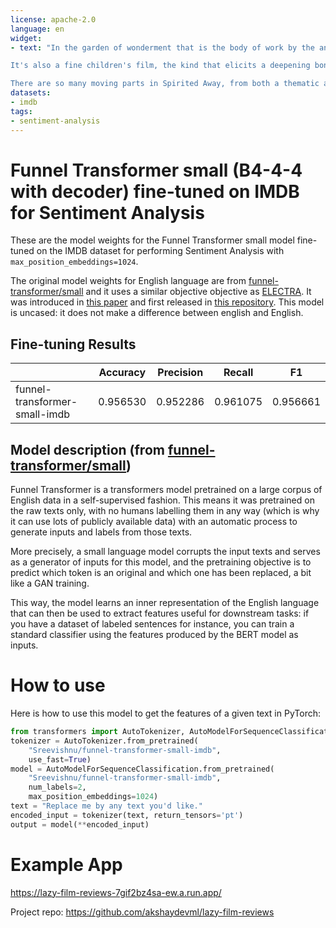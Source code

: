 ```yaml
---
license: apache-2.0
language: en
widget:
- text: "In the garden of wonderment that is the body of work by the animation master Hayao Miyazaki, his 2001 gem 'Spirited Away' is at once one of his most accessible films to a Western audience and the one most distinctly rooted in Japanese culture and lore. The tale of Chihiro, a 10 year old girl who resents being moved away from all her friends, only to find herself working in a bathhouse for the gods, doesn't just use its home country's fraught relationship with deities as a backdrop. Never remotely didactic, the film is ultimately a self-fulfilment drama that touches on religious, ethical, ecological and psychological issues.

It's also a fine children's film, the kind that elicits a deepening bond across repeat viewings and the passage of time, mostly because Miyazaki refuses to talk down to younger viewers. That's been a constant in all of his filmography, but it's particularly conspicuous here because the stakes for its young protagonist are bigger than in most of his previous features aimed at younger viewers. It involves conquering fears and finding oneself in situations where safety is not a given.

There are so many moving parts in Spirited Away, from both a thematic and technical point of view, that pinpointing what makes Spirited Away stand out from an already outstanding body of work becomes as challenging as a meeting with Yubaba. But I think it comes down to an ability to deal with heady, complex subject matter from a young girl's perspective without diluting or lessening its resonance. Miyazaki has made a loopy, demanding work of art that asks your inner child to come out and play. There are few high-wire acts in all of movie-dom as satisfying as that."
datasets:
- imdb
tags:
- sentiment-analysis
---
```


# Funnel Transformer small (B4-4-4 with decoder) fine-tuned on IMDB for Sentiment Analysis

These are the model weights for the Funnel Transformer small model fine-tuned on the IMDB dataset for performing Sentiment Analysis with `max_position_embeddings=1024`.

The original model weights for English language are from [funnel-transformer/small](https://huggingface.co/funnel-transformer/small) and it uses a similar objective objective as [ELECTRA](https://huggingface.co/transformers/model_doc/electra.html). It was introduced in [this paper](https://arxiv.org/pdf/2006.03236.pdf) and first released in [this repository](https://github.com/laiguokun/Funnel-Transformer). This model is uncased: it does not make a difference between english and English.

## Fine-tuning Results

|                               | Accuracy | Precision | Recall   | F1       |
|-------------------------------|----------|-----------|----------|----------|
| funnel-transformer-small-imdb | 0.956530 | 0.952286  | 0.961075 | 0.956661 |


## Model description (from [funnel-transformer/small](https://huggingface.co/funnel-transformer/small))

Funnel Transformer is a transformers model pretrained on a large corpus of English data in a self-supervised fashion. This means it was pretrained on the raw texts only, with no humans labelling them in any way (which is why it can use lots of publicly available data) with an automatic process to generate inputs and labels from those texts.

More precisely, a small language model corrupts the input texts and serves as a generator of inputs for this model, and the pretraining objective is to predict which token is an original and which one has been replaced, a bit like a GAN training.

This way, the model learns an inner representation of the English language that can then be used to extract features useful for downstream tasks: if you have a dataset of labeled sentences for instance, you can train a standard classifier using the features produced by the BERT model as inputs.

# How to use

Here is how to use this model to get the features of a given text in PyTorch:

```python
from transformers import AutoTokenizer, AutoModelForSequenceClassification
tokenizer = AutoTokenizer.from_pretrained(
    "Sreevishnu/funnel-transformer-small-imdb",
    use_fast=True)
model = AutoModelForSequenceClassification.from_pretrained(
    "Sreevishnu/funnel-transformer-small-imdb",
    num_labels=2,
    max_position_embeddings=1024)
text = "Replace me by any text you'd like."
encoded_input = tokenizer(text, return_tensors='pt')
output = model(**encoded_input)
```

# Example App

https://lazy-film-reviews-7gif2bz4sa-ew.a.run.app/

Project repo: https://github.com/akshaydevml/lazy-film-reviews